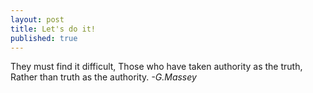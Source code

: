 ```yaml
---
layout: post
title: Let's do it!
published: true
---
```

They must find it difficult,
Those who have taken authority as the truth,
Rather than truth as the authority.
                           *-G.Massey*
